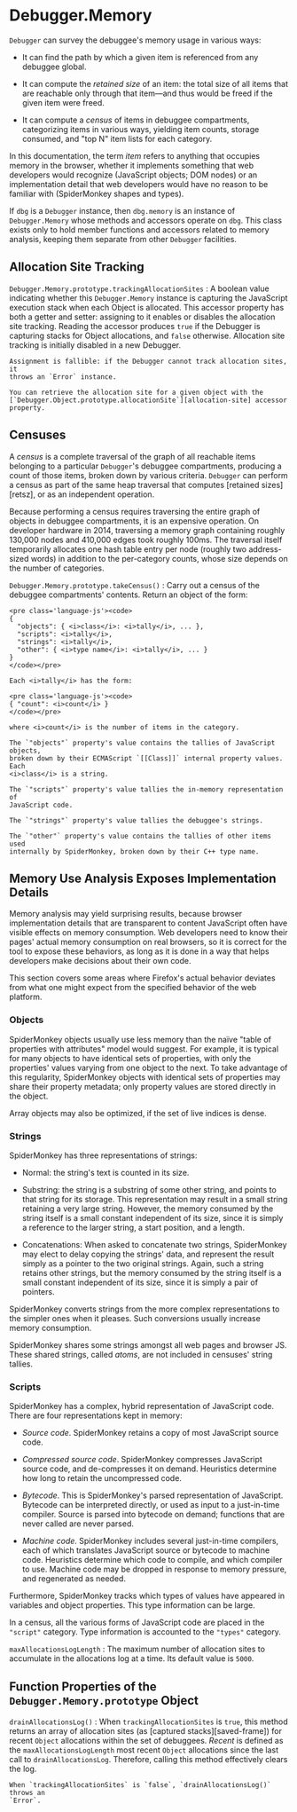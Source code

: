 Debugger.Memory
===============

`Debugger` can survey the debuggee's memory usage in various ways:

- It can find the path by which a given item is referenced from any debuggee
  global.

- It can compute the *retained size* of an item: the total size of all
  items that are reachable only through that item&mdash;and thus would be
  freed if the given item were freed.

- It can compute a *census* of items in debuggee compartments, categorizing
  items in various ways, yielding item counts, storage consumed, and "top
  N" item lists for each category.

In this documentation, the term *item* refers to anything that occupies memory
in the browser, whether it implements something that web developers would
recognize (JavaScript objects; DOM nodes) or an implementation detail that web
developers would have no reason to be familiar with (SpiderMonkey shapes and
types).

If `dbg` is a `Debugger` instance, then `dbg.memory` is an instance of
`Debugger.Memory` whose methods and accessors operate on `dbg`. This class
exists only to hold member functions and accessors related to memory analysis,
keeping them separate from other `Debugger` facilities.


Allocation Site Tracking
------------------------

<code id="trackingallocationsites">Debugger.Memory.prototype.trackingAllocationSites</code>
:   A boolean value indicating whether this `Debugger.Memory` instance is
    capturing the JavaScript execution stack when each Object is allocated. This
    accessor property has both a getter and setter: assigning to it enables or
    disables the allocation site tracking. Reading the accessor produces `true`
    if the Debugger is capturing stacks for Object allocations, and `false`
    otherwise. Allocation site tracking is initially disabled in a new Debugger.

    Assignment is fallible: if the Debugger cannot track allocation sites, it
    throws an `Error` instance.

    You can retrieve the allocation site for a given object with the
    [`Debugger.Object.prototype.allocationSite`][allocation-site] accessor
    property.


Censuses
--------

A *census* is a complete traversal of the graph of all reachable items belonging
to a particular `Debugger`'s debuggee compartments, producing a count of those
items, broken down by various criteria. `Debugger` can perform a census as part
of the same heap traversal that computes [retained sizes][retsz], or as an
independent operation.

Because performing a census requires traversing the entire graph of objects in
debuggee compartments, it is an expensive operation. On developer hardware in
2014, traversing a memory graph containing roughly 130,000 nodes and 410,000
edges took roughly 100ms. The traversal itself temporarily allocates one hash
table entry per node (roughly two address-sized words) in addition to the
per-category counts, whose size depends on the number of categories.

`Debugger.Memory.prototype.takeCensus()`
:   Carry out a census of the debuggee compartments' contents. Return an
    object of the form:

    <pre class='language-js'><code>
    {
      "objects": { <i>class</i>: <i>tally</i>, ... },
      "scripts": <i>tally</i>,
      "strings": <i>tally</i>,
      "other": { <i>type name</i>: <i>tally</i>, ... }
    }
    </code></pre>

    Each <i>tally</i> has the form:

    <pre class='language-js'><code>
    { "count": <i>count</i> }
    </code></pre>

    where <i>count</i> is the number of items in the category.

    The `"objects"` property's value contains the tallies of JavaScript objects,
    broken down by their ECMAScript `[[Class]]` internal property values. Each
    <i>class</i> is a string.

    The `"scripts"` property's value tallies the in-memory representation of
    JavaScript code.

    The `"strings"` property's value tallies the debuggee's strings.

    The `"other"` property's value contains the tallies of other items used
    internally by SpiderMonkey, broken down by their C++ type name.


Memory Use Analysis Exposes Implementation Details
--------------------------------------------------

Memory analysis may yield surprising results, because browser implementation
details that are transparent to content JavaScript often have visible effects on
memory consumption. Web developers need to know their pages' actual memory
consumption on real browsers, so it is correct for the tool to expose these
behaviors, as long as it is done in a way that helps developers make decisions
about their own code.

This section covers some areas where Firefox's actual behavior deviates from
what one might expect from the specified behavior of the web platform.


### Objects

SpiderMonkey objects usually use less memory than the naïve "table of properties
with attributes" model would suggest. For example, it is typical for many
objects to have identical sets of properties, with only the properties' values
varying from one object to the next. To take advantage of this regularity,
SpiderMonkey objects with identical sets of properties may share their property
metadata; only property values are stored directly in the object.

Array objects may also be optimized, if the set of live indices is dense.


### Strings

SpiderMonkey has three representations of strings:

- Normal: the string's text is counted in its size.

- Substring: the string is a substring of some other string, and points to that
  string for its storage. This representation may result in a small string
  retaining a very large string. However, the memory consumed by the string
  itself is a small constant independent of its size, since it is simply a
  reference to the larger string, a start position, and a length.

- Concatenations: When asked to concatenate two strings, SpiderMonkey may elect
  to delay copying the strings' data, and represent the result simply as a
  pointer to the two original strings. Again, such a string retains other
  strings, but the memory consumed by the string itself is a small constant
  independent of its size, since it is simply a pair of pointers.

SpiderMonkey converts strings from the more complex representations to the
simpler ones when it pleases. Such conversions usually increase memory
consumption.

SpiderMonkey shares some strings amongst all web pages and browser JS. These
shared strings, called *atoms*, are not included in censuses' string tallies.


### Scripts

SpiderMonkey has a complex, hybrid representation of JavaScript code. There
are four representations kept in memory:

- _Source code_. SpiderMonkey retains a copy of most JavaScript source code.

- _Compressed source code_. SpiderMonkey compresses JavaScript source code,
  and de-compresses it on demand. Heuristics determine how long to retain the
  uncompressed code.

- _Bytecode_. This is SpiderMonkey's parsed representation of JavaScript.
  Bytecode can be interpreted directly, or used as input to a just-in-time
  compiler. Source is parsed into bytecode on demand; functions that are never
  called are never parsed.

- _Machine code_. SpiderMonkey includes several just-in-time compilers, each of
  which translates JavaScript source or bytecode to machine code. Heuristics
  determine which code to compile, and which compiler to use. Machine code may
  be dropped in response to memory pressure, and regenerated as needed.

Furthermore, SpiderMonkey tracks which types of values have appeared in
variables and object properties. This type information can be large.

In a census, all the various forms of JavaScript code are placed in the
`"script"` category. Type information is accounted to the `"types"` category.

`maxAllocationsLogLength`
:   The maximum number of allocation sites to accumulate in the allocations log
    at a time. Its default value is `5000`.

## Function Properties of the `Debugger.Memory.prototype` Object

`drainAllocationsLog()`
:   When `trackingAllocationSites` is `true`, this method returns an array of
    allocation sites (as [captured stacks][saved-frame]) for recent `Object`
    allocations within the set of debuggees. *Recent* is defined as the
    `maxAllocationsLogLength` most recent `Object` allocations since the last
    call to `drainAllocationsLog`. Therefore, calling this method effectively
    clears the log.

    When `trackingAllocationSites` is `false`, `drainAllocationsLog()` throws an
    `Error`.

